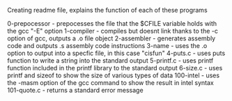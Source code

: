 Creating readme file, explains the function of each of these programs

0-prepocessor - prepocesses the file that the $CFILE variable holds with the gcc "-E" option
1-compiler - compiles but doesnt link thanks to the -c option of gcc, outputs a .o file object
2-assembler - generates assembly code and outputs .s assembly code instructions
3-name - uses the .o option to output into a specfic file, in this case "cisfun"
4-puts.c - uses puts function to write a string into the standard output
5-printf.c - uses printf function included in the printf library to the standard output
6-size.c - uses printf and sizeof to show the size of various types of data
100-intel - uses the -masm option of the gcc command to show the result in intel syntax
101-quote.c - returns a standard error message